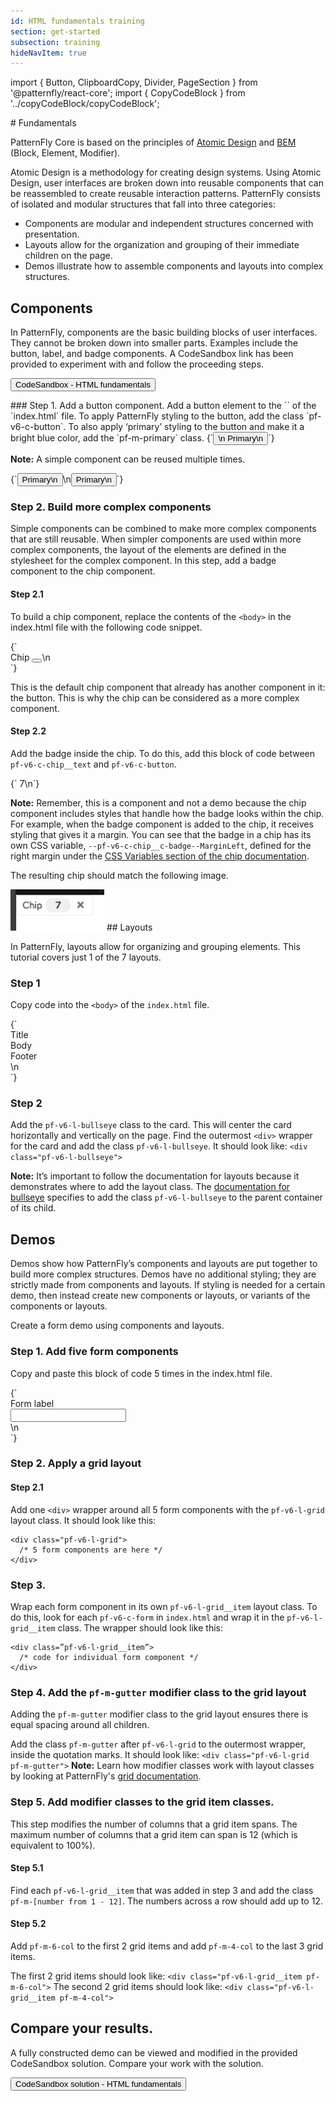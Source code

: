 ```yaml
---
id: HTML fundamentals training
section: get-started
subsection: training
hideNavItem: true
---
```

import { Button, ClipboardCopy, Divider, PageSection } from '@patternfly/react-core';
import { CopyCodeBlock } from '../copyCodeBlock/copyCodeBlock';

<PageSection variant="light">
# Fundamentals

PatternFly Core is based on the principles of <a href="http://bradfrost.com/blog/post/atomic-web-design/" target="_blank">Atomic Design</a> and <a href="http://getbem.com/introduction/" target="_blank">BEM</a> (Block, Element, Modifier).

Atomic Design is a methodology for creating design systems. Using Atomic Design, user interfaces are broken down into reusable components that can be reassembled to create reusable interaction patterns.
PatternFly consists of isolated and modular structures that fall into three categories:
- Components are modular and independent structures concerned with presentation.
- Layouts allow for the organization and grouping of their immediate children on the page.
- Demos illustrate how to assemble components and layouts into complex structures.

## Components
In PatternFly, components are the basic building blocks of user interfaces. They cannot be broken down into smaller parts. Examples include the button, label, and badge components. A CodeSandbox link has been provided to experiment with and follow the proceeding steps.

<Button variant="primary" component="a" href="https://codesandbox.io/s/html-fundamentals-start-hy2erg?file=/index.html" target="_blank">CodeSandbox - HTML fundamentals</Button>

</PageSection>
<PageSection>
### Step 1. Add a button component.
Add a button element to the `<body>` of the `index.html` file. To apply PatternFly styling to the button, add the class `pf-v6-c-button`. To also apply ‘primary’ styling to the button and make it a bright blue color, add the `pf-m-primary` class.

<CopyCodeBlock>
{`<button class="pf-v6-c-button pf-m-primary" type="button">\n  Primary\n</button>`}
</CopyCodeBlock>

**Note:** A simple component can be reused multiple times.

<CopyCodeBlock>
{`<button class="pf-v6-c-button pf-m-primary" type="button">
Primary\n</button>\n<button class="pf-v6-c-button pf-m-primary" type="button">
Primary\n</button>`}
</CopyCodeBlock>

### Step 2. Build more complex components
Simple components can be combined to make more complex components that are still reusable.
When simpler components are used within more complex components, the layout of the elements are defined in the stylesheet for the complex component.
In this step, add a badge component to the chip component.

#### Step 2.1 
To build a chip component, replace the contents of the `<body>` in the index.html file with the following code snippet.

<CopyCodeBlock>
{`<div class="pf-v6-c-chip">
<span class="pf-v6-c-chip__text">
  Chip
</span>
<button class="pf-v6-c-button pf-m-plain">
  <i class="fas fa-times"></i>
</button>\n</div>`}
</CopyCodeBlock>

This is the default chip component that already has another component in it: the button. This is why the chip can be considered as a more complex component.

#### Step 2.2
Add the badge inside the chip. To do this, add this block of code between `pf-v6-c-chip__text` and `pf-v6-c-button`.

<CopyCodeBlock>
{`<span class="pf-v6-c-badge pf-m-read">
7\n</span>`}
</CopyCodeBlock>

**Note:** Remember, this is a component and not a demo because the chip component includes styles that handle how the badge looks within the chip. For example, when the badge component is added to the chip, it receives styling that gives it a margin. You can see that the badge in a chip has its own CSS variable, `--pf-v6-c-chip__c-badge--MarginLeft`, defined for the right margin under the <a href="/components/chip">CSS Variables section of the chip documentation</a>.

The resulting chip should match the following image.

<img src="../img/chip.png" alt="Example of a rendered and styled chip component" width="150" />
</PageSection>
<Divider />
<PageSection>
## Layouts

In PatternFly, layouts allow for organizing and grouping elements. This tutorial covers just 1 of the 7 layouts.

### Step 1 
Copy code into the `<body>` of the `index.html` file.

<CopyCodeBlock>
{`<div>
<div class="pf-v6-c-card">
  <div class="pf-v6-c-card__title">
    Title
  </div>
  <div class="pf-v6-c-card__body">
    Body
  </div>
  <div class="pf-v6-c-card__footer">
    Footer
  </div>
</div>\n</div>`}
</CopyCodeBlock>

### Step 2 
Add the `pf-v6-l-bullseye` class to the card. This will center the card horizontally and vertically on the page.
Find the outermost `<div>` wrapper for the card and add the class `pf-v6-l-bullseye`.
It should look like: `<div class="pf-v6-l-bullseye">`

**Note:** It’s important to follow the documentation for layouts because it demonstrates where to add the layout class. The <a href="/foundations-and-styles/layouts/bullseye/html" target="_blank">documentation for bullseye</a> specifies to add the class `pf-v6-l-bullseye` to the parent container of its child.
</PageSection>
<Divider />
<PageSection>
## Demos
Demos show how PatternFly’s components and layouts are put together to build more complex structures. Demos have no additional styling; they are strictly made from components and layouts. If styling is needed for a certain demo, then instead create new components or layouts, or variants of the components or layouts.

Create a form demo using components and layouts.

### Step 1. Add five form components
Copy and paste this block of code 5 times in the index.html file.

<CopyCodeBlock>
{`<form class="pf-v6-c-form">
<div class="pf-v6-c-form__group">
  <div class="pf-v6-c-form__group-label">
    <label class="pf-v6-c-form__label">
      <span class="pf-v6-c-form__label-text">
        Form label
      </span>
    </label>
  </div>
  <div class="pf-v6-c-form__group-control">
    <input class="pf-v6-c-form-control"/>
  </div>
</div>\n</form>`}
</CopyCodeBlock>

### Step 2. Apply a grid layout

#### Step 2.1 
Add one `<div>` wrapper around all 5 form components with the `pf-v6-l-grid` layout class. It should look like this:

```noLive
<div class="pf-v6-l-grid">
  /* 5 form components are here */
</div>
```

### Step 3. 
Wrap each form component in its own `pf-v6-l-grid__item` layout class. To do this, look for each `pf-v6-c-form` in `index.html` and wrap it in the `pf-v6-l-grid__item` class.
The wrapper should look like this:

```noLive
<div class=”pf-v6-l-grid__item”>
  /* code for individual form component */
</div>
```

### Step 4. Add the `pf-m-gutter` modifier class to the grid layout 
Adding the `pf-m-gutter` modifier class to the grid layout ensures there is equal spacing around all children.

Add the class `pf-m-gutter` after `pf-v6-l-grid` to the outermost wrapper, inside the quotation marks.
It should look like: `<div class="pf-v6-l-grid pf-m-gutter">`
**Note:** Learn how modifier classes work with layout classes by looking at PatternFly's <a href="/foundations-and-styles/layouts/grid/html#usage" target="_blank">grid documentation</a>.

### Step 5. Add modifier classes to the grid item classes.
This step modifies the number of columns that a grid item spans. The maximum number of columns that a grid item can span is 12 (which is equivalent to 100%).
#### Step 5.1 
Find each `pf-v6-l-grid__item` that was added in step 3 and add the class `pf-m-[number from 1 - 12]`. The numbers across a row should add up to 12.

#### Step 5.2 
Add `pf-m-6-col` to the first 2 grid items and add `pf-m-4-col` to the last 3 grid items.

The first 2 grid items should look like: `<div class="pf-v6-l-grid__item pf-m-6-col">`
The second 2 grid items should look like: `<div class="pf-v6-l-grid__item pf-m-4-col">`
</PageSection>
<Divider />
<PageSection>
## Compare your results.

A fully constructed demo can be viewed and modified in the provided CodeSandbox solution. Compare your work with the solution.

<Button variant="primary" component="a" href="https://codesandbox.io/s/html-fundamentals-final-o7g08o?file=/index.html" target="_blank">CodeSandbox solution - HTML fundamentals</Button>

</PageSection>
